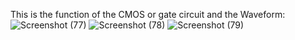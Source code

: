 This is the function of the CMOS or gate circuit and the Waveform:
![Screenshot (77)](https://github.com/user-attachments/assets/0d66e540-362f-499a-8cf3-a766cf4b32ee)
![Screenshot (78)](https://github.com/user-attachments/assets/c08ea758-d53d-435b-a3f1-9d22964dd1d0)
![Screenshot (79)](https://github.com/user-attachments/assets/c3d0bba7-bf02-44f9-9044-51a6a69e1860)

